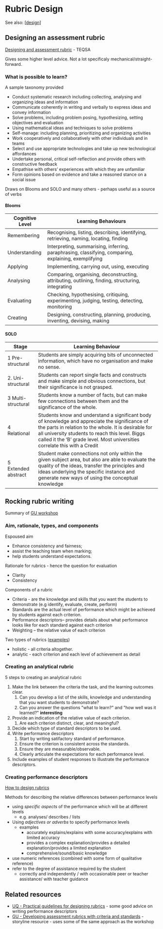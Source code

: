 # Rubric Design

See also: [[design]]

## Designing an assessment rubric

[Designing and assessment rubric](https://www.teqsa.gov.au/sites/default/files/2022-10/designing-assessment-rubric.pdf) - TEQSA

Gives some higher level advice. Not a lot specificaly mechanical/straight-forward.

### What is possible to learn?

A sample taxonomy provided

- Conduct systematic research including collecting, analysing and organizing ideas and information
- Communicate coherently in writing and verbally to express ideas and convey information
- Solve problems, including problem posing, hypothesizing, setting objectives and evaluation
- Using mathematical ideas and techniques to solve problems
- Self-manage: including planning, prioritizing and organizing activities
- Work cooperatively and collaboratively with other individuals and in teams
- Select and use appropriate technologies and take up new technological affordances
- Undertake personal, critical self-reflection and provide others with constructive feedback
- Empathise with others’ experiences with which they are unfamiliar
- Form opinions based on evidence and take a reasoned stance on a social issue

Draws on Blooms and SOLO and many others - perhaps useful as a source of verbs

#### Blooms

| Cognitive Level | Learning Behaviours |
| --- | --- |
| Remembering | Recognising, listing, describing, identifying, retrieving, naming, locating, finding |
| Understanding | Interpreting, summarising, inferring, paraphrasing, classifying, comparing, explaining, exemplifying |
| Applying | Implementing, carrying out, using, executing |
| Analysing| Comparing, organising, deconstructing, attributing, outlining, finding, structuring, integrating |
| Evaluating | Checking, hypothesising, critiquing, experimenting, judging, testing, detecting, monitoring |
| Creating | Designing, constructing, planning, producing, inventing, devising, making |

#### SOLO 

| Stage | Learning Behaviour |
| --- | --- |
| 1 Pre-structural | Students are simply acquiring bits of unconnected information, which have no organisation and make no sense. |
| 2. Uni-structural | Students can report single facts and constructs and make simple and obvious connections, but their significance is not grasped. |
| 3 Multi-structural | Students know a number of facts, but can make few connections between them and the significance of the whole. |
| 4 Relational | Students know and understand a significant body of knowledge and appreciate the significance of the parts in relation to the whole.  It is desirable for all university students to reach this level. Biggs called it the ‘B’ grade level. Most universities correlate this with a Credit |
| 5 Extended abstract | Student make connections not only within the given subject area, but also are able to evaluate the quality of the ideas, transfer the principles and ideas underlying the specific instance and generate new ways of using the conceptual knowledge |

## Rocking rubric writing

Summary of [GU workshop](https://griffitheduau.sharepoint.com/sites/LTSupportResources/SitePages/Rocking-Rubric-Writing(1).aspx)

### Aim, rationale, types, and components

Espoused aim 

- Enhance consistency and fairness;
- assist the teaching team when marking;
- help students understand expectations.

Rationale for rubrics  - hence the question for evaluation

- Clarity 
- Consistency

Components of a rubric 

- Criteria - are the knowledge and skills that you want the students to demonstrate (e.g identify, evaluate, create, perform)
- Standards are the actual level of performance which might be achieved by students against each criterion.
- Performance descriptors– provides details about what performance looks like for each standard against each criterion
- Weighting – the relative value of each criterion

Two types of rubrics ([examples](https://assessment.fiu.edu/resources/rubrics-and-curriculum-maps/_assets/rubrics/Developing%20Rubrics%20in%20Engineering%20-ABET.pdf))

- holistic - all criteria altogether.
- analytic - each criterion and each level of achievement as detail

### Creating an analytical rubric

5 steps to creating an analytical rubric

1. Make the link between the criteria the task, and the learning outcomes clear.
   1. Can you develop a list of the skills, knowledge and understanding that you want students to demonstrate?
   2. Can you answer the questions "what to learn?" and "how well was it learned?" **interesting**
2. Provide an indication of the relative value of each criterion.
   1. Are each criterion distinct, clear, and meaningful?
3. Decide which type of standard descriptors to be used.
4. Write performance descriptors
   1. Start by writing satifactory standard of performance.
   2. Ensure the criterion is consistent across the standards.
   3. Ensure they are measurable/observable.
   4. Clearly articulate the expectations for each performance level.
5. Include examples of student responses to illustrate the performance descriptors.

### Creating performance descriptors

[How to design rubrics](https://web.archive.org/web/20201128050908/https://www.assessmentforlearning.edu.au/professional_learning/success_criteria_and_rubrics/success_design_rubrics.html)

Methods for describing the relative differences between performance levels

- using _specific aspects_ of the performance which will be at different levels
  - e.g. analyses/ describes / lists 
- Using _adjectives or adverbs_ to specify performance levels 
  - examples
    - accurately explains/explains with some accuracy/explains with limited accuracy
    - provides a complex explanation/provides a detailed explanation/provides a limited explanation
    - comprehensive/sound/basic knowledge
- use numeric references (combined with some form of qualitative reference)
- refer to the degree of assistance required by the student
    - correctly and independently / with occasionable peer or teacher assistance/ with teacher guidance

## Related resources

- [UQ - Practical guidelines for designing rubrics](https://elearning.uq.edu.au/guides/turnitin/practical-guidelines-designing-rubrics) - some good advice on writing performance descriptors
- [GU - Developing assessment rubrics with criteria and standards](https://app.secure.griffith.edu.au/exlnt/entry/6385/view) - storyline resource - uses some of the same approach as the workshop

[//begin]: # "Autogenerated link references for markdown compatibility"
[design]: design "Design"
[//end]: # "Autogenerated link references"